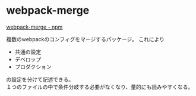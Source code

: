# webpack-merge

[webpack-merge - npm](https://www.npmjs.com/package/webpack-merge)

複数のwebpackのコンフィグをマージするパッケージ。
これにより

- 共通の設定
- デベロップ
- プロダクション

の設定を分けて記述できる。  
１つのファイルの中で条件分岐する必要がなくなり、量的にも読みやすくなる。
